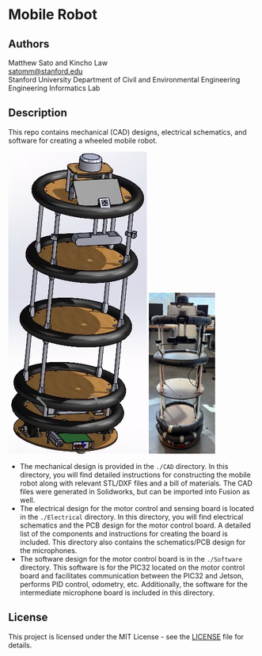 # Mobile Robot

## Authors
Matthew Sato and Kincho Law<br>
satomm@stanford.edu<br>
Stanford University Department of Civil and Environmental Engineering<br>
Engineering Informatics Lab

## Description
This repo contains mechanical (CAD) designs, electrical schematics, and software for creating a wheeled mobile robot.

![Mobile Robot](./CAD/images/CAD_model.png)
![Mobile Robot](./CAD/images/robot.png)

- The mechanical design is provided in the `./CAD` directory. In this directory, you will find detailed instructions for constructing the mobile robot along with relevant STL/DXF files and a bill of materials. The CAD files were generated in Solidworks, but can be imported into Fusion as well.
- The electrical design for the motor control and sensing board is located in the `./Electrical` directory. In this directory, you will find electrical schematics and the PCB design for the motor control board. A detailed list of the components and instructions for creating the board is included. This directory also contains the schematics/PCB design for the microphones.
- The software design for the motor control board is in the `./Software` directory. This software is for the PIC32 located on the motor control board and facilitates communication between the PIC32 and Jetson, performs PID control, odometry, etc. Additionally, the software for the intermediate microphone board is included in this directory.

## License

This project is licensed under the MIT License - see the [LICENSE](LICENSE) file for details.
